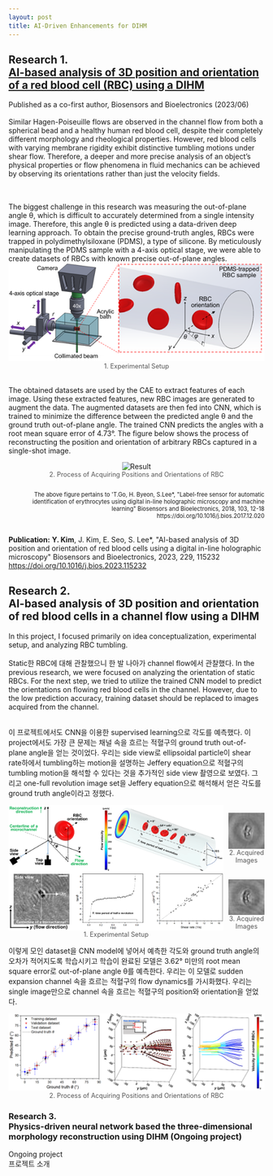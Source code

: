 ```yaml
---
layout: post
title: AI-Driven Enhancements for DIHM
---
```


<h2> Research 1. <br> <a href="https://www.sciencedirect.com/science/article/pii/S0956566323001744">AI-based analysis of 3D position and orientation of a red blood cell (RBC) using a DIHM</a> </h2>

Published as a co-first author, Biosensors and Bioelectronics (2023/06)
<br>
<br>Similar Hagen-Poiseuille flows are observed in the channel flow from both a spherical bead and a healthy human red blood cell, despite their completely different morphology and rheological properties. However, red blood cells with varying membrane rigidity exhibit distinctive tumbling motions under shear flow. Therefore, a deeper and more precise analysis of an object’s physical properties or flow phenomena in fluid mechanics can be achieved by observing its orientations rather than just the velocity fields.

<br>
<br>The biggest challenge in this research was measuring the out-of-plane angle θ, which is difficult to accurately determined from a single intensity image. Therefore, this angle θ is predicted using a data-driven deep learning approach. To obtain the precise ground-truth angles, RBCs were trapped in polydimethylsiloxane (PDMS), a type of silicone. By meticulously manipulating the PDMS sample with a 4-axis optical stage, we were able to create datasets of RBCs with known precise out-of-plane angles.

<figure style="margin: 0; text-align: center;">
  <img src="/Research/figures/RBC1.png" alt= "Experimental setup">
  <figcaption style="font-size: 0.9em; color: #555;">1. Experimental Setup</figcaption>
</figure>

<br> The obtained datasets are used by the CAE to extract features of each image. Using these extracted features, new RBC images are generated to augment the data. The augmented datasets are then fed into CNN, which is trained to minimize the difference between the predicted angle θ and the ground truth out-of-plane angle. The trained CNN predicts the angles with a root mean square error of 4.73°. The figure below shows the process of reconstructing the position and orientation of arbitrary RBCs captured in a single-shot image.

<figure style="margin: 0; text-align: center;">
  <img src="/Research/figures/RBC3.png" alt= "Result">
  <figcaption style="font-size: 0.9em; color: #555;">2. Process of Acquiring Positions and Orientations of RBC</figcaption>
</figure>

<p style="font-size: 0.8em; text-align: right;"><br>The above figure pertains to 'T.Go, H. Byeon, S.Lee*, "Label-free sensor for automatic identification of erythrocytes using digital in-line holographic microscopy and machine learning" Biosensors and Bioelectronics, 2018, 103, 12-18 https://doi.org/10.1016/j.bios.2017.12.020</p>

<br><b>Publication:</b> <strong>Y. Kim</strong>, J. Kim, E. Seo, S. Lee*, "AI-based analysis of 3D position and orientation of red blood cells using a digital in-line holographic microscopy" Biosensors and Bioelectronics, 2023, 229, 115232 https://doi.org/10.1016/j.bios.2023.115232

<h2> Research 2. <br> AI-based analysis of 3D position and orientation of red blood cells in a channel flow using a DIHM </h2>

In this project, I focused primarily on idea conceptualization, experimental setup, and analyzing RBC tumbling.
<br>
<br>Static한 RBC에 대해 관찰했으니 한 발 나아가 channel flow에서 관찰했다. In the previous research, we were focused on analyzing the orientation of static RBCs. For the next step, we tried to utilize the trained CNN model to predict the orientations on flowing red blood cells in the channel. However, due to the low prediction accuracy, training dataset should be replaced to images acquired from the channel.

<br> 이 프로젝트에서도 CNN을 이용한 supervised learning으로 각도를 예측했다. 이 project에서도 가장 큰 문제는 채널 속을 흐르는 적혈구의 ground truth out-of-plane angle을 얻는 것이었다. 우리는 side view로 ellipsoidal particle이 shear rate하에서 tumbling하는 motion을 설명하는 Jeffery equation으로 적혈구의 tumbling motion을 해석할 수 있다는 것을 추가적인 side view 촬영으로 보였다. 그리고 one-full revolution image set을 Jeffery equation으로 해석해서 얻은 각도를 ground truth angle이라고 정했다.

<div style="display: flex; align-items: center;gap: 10px;">
  <figure style="margin: 0; text-align: center;">
    <img src="/Research/figures/RBCflow1.png" alt="Experimental setup" style="width: 720px; height: auto; display: block; margin: 0 auto;">
    <figcaption style="font-size: 0.9em; color: #555;">1. Experimental Setup</figcaption>
  </figure>
  <div style="display: flex; flex-direction: column;gap: 30px;">
    <figure style="margin: 0; text-align: center;">
      <img src="/Research/figures/RBCflow2.gif" alt="Acquired images" style="width: 120px; height: auto; margin-bottom: 15px; display: block; margin: 0 auto;">
      <figcaption style="font-size: 0.9em; color: #555;">2. Acquired Images</figcaption>
    </figure>
    <figure style="margin: 0; text-align: center;">
      <img src="/Research/figures/RBCflow3.gif" alt="Numerical reconstruction" style="width: 120px; height: auto; display: block; margin: 0 auto;">
      <figcaption style="font-size: 0.9em; color: #555;">3. Acquired Images</figcaption>
    </figure>
  </div>
</div>

이렇게 모인 dataset을 CNN model에 넣어서 예측한 각도와 ground truth angle의 오차가 적어지도록 학습시키고 학습이 완료된 모델은 3.62° 미만의 root mean square error로 out-of-plane angle θ를 예측한다. 우리는 이 모델로 sudden expansion channel 속을 흐르는 적혈구의 flow dynamics를 가시화했다. 우리는 single image만으로 channel 속을 흐르는 적혈구의 position와 orientation을 얻었다.

<figure style="margin: 0; text-align: center;">
  <img src="/Research/figures/RBCflow4.png" alt= "Result">
  <figcaption style="font-size: 0.9em; color: #555;">2. Process of Acquiring Positions and Orientations of RBC</figcaption>
</figure>

### Research 3. <br> Physics-driven neural network based the three-dimensional morphology reconstruction using DIHM (Ongoing project)

Ongoing project
<br> 프로젝트 소개
